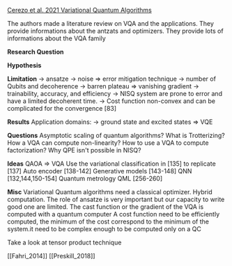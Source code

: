 [Cerezo et al. 2021 Variational Quantum Algorithms](https://www.arxiv.org/pdf/2012.09265.pdf) 


The authors made a literature review on VQA and the applications.
They provide informations about the antzats and optimizers.
They provide lots of informations about the VQA family




**Research Question**


**Hypothesis**


**Limitation**
→ ansatze 
→ noise ⇒ error mitigation technique
→ number of Qubits and decoherence
→ barren plateau ⇒ vanishing gradient
→ trainability, accuracy, and efficiency
→ NISQ system are prone to error and have a limited decoherent time.
→ Cost function non-convex and can be complicated for the convergence [83]


**Results**
Application domains:
→ ground state and excited states ⇒ VQE 






**Questions**
Asymptotic scaling of quantum algorithms?
What is Trotterizing?
How a VQA can compute non-linearity?
How to use a VQA to compute factorization?
Why QPE isn't possible in NISQ?


**Ideas**
QAOA ⇒ VQA
Use the variational classification in [135] to replicate [137]
Auto encoder [138-142]
Generative models [143-148]
QNN [132,144,150-154]
Quantum metrology 
QML [256-260]



**Misc**
Variational Quantum algorithms need a classical optimizer. Hybrid computation.
The role of ansatze is very important but our capacity to write good one are limited.
The cast function or the gradient of the VQA is computed with a quantum computer
A cost function need to be efficiently computed, the minimum of the cost correspond to the minimum of the system.it need to be complex enough to be computed only on a QC

Take a look at tensor product technique


[[Fahri_2014]]
[[Preskill_2018]]
